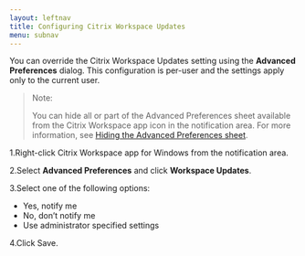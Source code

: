 ```yaml
---
layout: leftnav
title: Configuring Citrix Workspace Updates
menu: subnav
---
```


You can override the Citrix Workspace Updates setting using the **Advanced Preferences** dialog. This configuration is per-user and the settings apply only to the current user.

> Note:
>
> You can hide all or part of the Advanced Preferences sheet available from the Citrix Workspace app icon in the notification area. For more information, see [Hiding the Advanced Preferences sheet](https://docs.citrix.com/en-us/citrix-workspace-app-for-windows/configure/config-xdesktop/hiding-the-advanced-preferences-sheet.html).

1.Right-click Citrix Workspace app for Windows from the notification area.

2.Select **Advanced Preferences** and click **Workspace Updates**.

3.Select one of the following options:

*  Yes, notify me
*  No, don’t notify me
*  Use administrator specified settings

4.Click Save.
